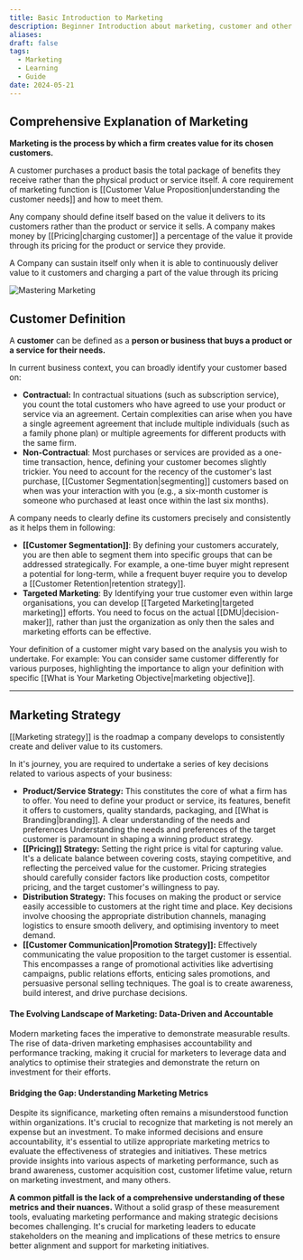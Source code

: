 ```yaml
---
title: Basic Introduction to Marketing
description: Beginner Introduction about marketing, customer and other key concepts
aliases: 
draft: false
tags:
  - Marketing
  - Learning
  - Guide
date: 2024-05-21
---
```

## Comprehensive Explanation of Marketing

**Marketing is the process by which a firm creates value for its chosen customers.** 

A customer purchases a product basis the total package of benefits they receive rather than the physical product or service itself. A core requirement of marketing function is [[Customer Value Proposition|understanding the customer needs]] and how to meet them. 

Any company should define itself based on the value it delivers to its customers rather than the product or service it sells. A company makes money by [[Pricing|charging customer]] a percentage of the value it provide through its pricing for the product or service they provide. 

A Company can sustain itself only when it is able to continuously deliver value to it customers and charging a part of the value through its pricing 

![Mastering Marketing](https://i.imgur.com/esg3ERM.png)

## Customer Definition

A **customer** can be defined as a **person or business that buys a product or a service for their needs.**

In current business context, you can broadly identify your customer based on:

- **Contractual:** In contractual situations (such as subscription service), you count the total customers who have agreed to use your product or service via an agreement. Certain complexities can arise when you have a single agreement agreement that include multiple individuals (such as a  family phone plan) or multiple agreements for different products with the same firm.
- **Non-Contractual**:  Most purchases or services are provided as a one-time transaction, hence, defining your customer becomes slightly trickier. You need to account for the recency of the customer's last purchase, [[Customer Segmentation|segmenting]] customers based on when was your interaction with you (e.g., a six-month customer is someone who purchased at least once within the last six months).

A company needs to clearly define its customers precisely and consistently as it helps them in following:

- **[[Customer Segmentation]]**: By defining your customers accurately, you are then able to segment them into specific groups that can be addressed strategically. For example, a one-time buyer might represent a potential for long-term, while a frequent buyer require you to develop a [[Customer Retention|retention strategy]].
- **Targeted Marketing**: By Identifying your true customer even within large organisations, you can develop [[Targeted Marketing|targeted marketing]] efforts. You need to focus on the actual [[DMU|decision-maker]], rather than just the organization as only then the sales and marketing efforts can be effective.

Your definition of a customer might vary based on the analysis you wish to undertake. For example: You can consider same customer differently for various purposes, highlighting the importance to align your definition with specific [[What is Your Marketing Objective|marketing objective]].


---

## Marketing Strategy

[[Marketing strategy]] is the roadmap a company develops to consistently create and deliver value to its customers. 

In it's journey, you are required to undertake a series of key decisions related to various aspects of your business:

- **Product/Service Strategy:** This constitutes the core of what a firm has to offer. You need to define your product or service, its features, benefit it offers to customers, quality standards, packaging, and [[What is Branding|branding]].  A clear understanding of the needs and preferences Understanding the needs and preferences of the target customer is paramount in shaping a winning product strategy.
- **[[Pricing]] Strategy:** Setting the right price is vital for capturing value. It's a delicate balance between covering costs, staying competitive, and reflecting the perceived value for the customer. Pricing strategies should carefully consider factors like production costs, competitor pricing, and the target customer's willingness to pay.
- **Distribution Strategy:** This focuses on making the product or service easily accessible to customers at the right time and place. Key decisions involve choosing the appropriate distribution channels, managing logistics to ensure smooth delivery, and optimising inventory to meet demand.
- **[[Customer Communication|Promotion Strategy]]:** Effectively communicating the value proposition to the target customer is essential. This encompasses a range of promotional activities like advertising campaigns, public relations efforts, enticing sales promotions, and persuasive personal selling techniques. The goal is to create awareness, build interest, and drive purchase decisions.

#### The Evolving Landscape of Marketing: Data-Driven and Accountable

Modern marketing faces the imperative to demonstrate measurable results. The rise of data-driven marketing emphasises accountability and performance tracking, making it crucial for marketers to leverage data and analytics to optimise their strategies and demonstrate the return on investment for their efforts.

#### Bridging the Gap: Understanding Marketing Metrics

Despite its significance, marketing often remains a misunderstood function within organizations. It's crucial to recognize that marketing is not merely an expense but an investment. To make informed decisions and ensure accountability, it's essential to utilize appropriate marketing metrics to evaluate the effectiveness of strategies and initiatives. These metrics provide insights into various aspects of marketing performance, such as brand awareness, customer acquisition cost, customer lifetime value, return on marketing investment, and many others.

**A common pitfall is the lack of a comprehensive understanding of these metrics and their nuances.** Without a solid grasp of these measurement tools, evaluating marketing performance and making strategic decisions becomes challenging. It's crucial for marketing leaders to educate stakeholders on the meaning and implications of these metrics to ensure better alignment and support for marketing initiatives.